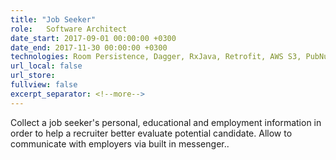 ```yaml
---
title: "Job Seeker"
role:	Software Architect
date_start: 2017-09-01 00:00:00 +0300
date_end: 2017-11-30 00:00:00 +0300
technologies: Room Persistence, Dagger, RxJava, Retrofit, AWS S3, PubNub
url_local: false
url_store: 
fullview: false
excerpt_separator: <!--more-->
---
```

Collect a job seeker's personal, educational and employment information in order to help a recruiter better evaluate potential candidate. Allow to communicate with employers via built in messenger..